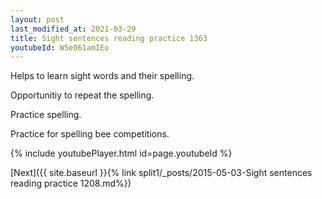 ```yaml
---
layout: post
last_modified_at: 2021-03-29
title: Sight sentences reading practice 1363
youtubeId: W5e061amIEo
---
```

 
 
Helps to learn sight words and their spelling.

Opportunitiy to repeat the spelling. 

Practice spelling. 
 
Practice for spelling bee competitions. 
 
{% include youtubePlayer.html id=page.youtubeId %}
 
 

[Next]({{ site.baseurl }}{% link  split1/_posts/2015-05-03-Sight sentences reading practice 1208.md%})
 
